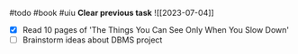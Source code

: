#todo #book #uiu 
**Clear previous task**
![[2023-07-04]] 

- [x] Read 10 pages of 'The Things You Can See Only When You Slow Down'
- [ ] Brainstorm ideas about DBMS project